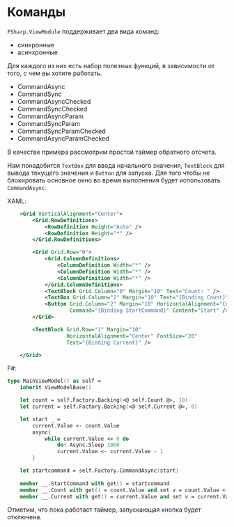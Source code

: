 # Команды


`FSharp.ViewModule` поддерживает два вида команд:

- синхронные
- асинхронные

Для каждого из них есть набор полезных функций, в зависимости от
того, с чем вы хотите работать.

- CommandAsync
- CommandSync
- CommandAsyncChecked
- CommandSyncChecked
- CommandAsyncParam
- CommandSyncParam
- CommandSyncParamChecked
- CommandAsyncParamChecked


В качестве примера рассмотрим простой таймер обратного отсчета.

Нам понадобится `TextBox` для ввода начального значения,
`TextBlock` для вывода текущего значения и `Button` для запуска. Для того чтобы не блокировать основное окно во время выполнения будет использовать `CommandAsync`.


XAML:

```xml
    <Grid VerticalAlignment="Center">
        <Grid.RowDefinitions>
            <RowDefinition Height="Auto" />
            <RowDefinition Height="*" />
        </Grid.RowDefinitions>

        <Grid Grid.Row="0">
            <Grid.ColumnDefinitions>
                <ColumnDefinition Width="*" />
                <ColumnDefinition Width="*" />
                <ColumnDefinition Width="*" />
            </Grid.ColumnDefinitions>
            <TextBlock Grid.Column="0" Margin="10" Text="Count: " />
            <TextBox Grid.Column="1" Margin="10" Text="{Binding Count}" />
            <Button Grid.Column="2" Margin="10" HorizontalAlignment="Center"
                    Command="{Binding StartCommand}" Content="Start" />
        </Grid>

        <TextBlock Grid.Row="1" Margin="10"
                   HorizontalAlignment="Center" FontSize="20"
                   Text="{Binding Current}" />

    </Grid>
```

F#:

```fsharp
type MainViewModel() as self = 
    inherit ViewModelBase()    

    let count = self.Factory.Backing(<@ self.Count @>, 10)
    let current = self.Factory.Backing(<@ self.Current @>, 0)

    let start _ =
        current.Value <- count.Value
        async{ 
            while current.Value <> 0 do
                do! Async.Sleep 1000
                current.Value <- current.Value - 1  
        }

    let startcommand = self.Factory.CommandAsync(start)
    
    member __.StartCommand with get() = startcommand
    member __.Count with get() = count.Value and set v = count.Value <- v
    member __.Current with get() = current.Value and set v = current.Value <- v
 ```

 Отметим, что пока работает таймер, запускающая кнопка будет отключена.
